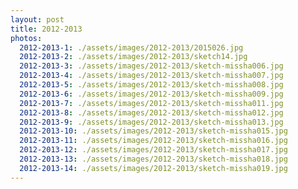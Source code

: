 ```yaml
---
layout: post
title: 2012-2013
photos:
  2012-2013-1: ./assets/images/2012-2013/2015026.jpg
  2012-2013-2: ./assets/images/2012-2013/sketch14.jpg
  2012-2013-3: ./assets/images/2012-2013/sketch-missha006.jpg
  2012-2013-4: ./assets/images/2012-2013/sketch-missha007.jpg
  2012-2013-5: ./assets/images/2012-2013/sketch-missha008.jpg
  2012-2013-6: ./assets/images/2012-2013/sketch-missha009.jpg
  2012-2013-7: ./assets/images/2012-2013/sketch-missha011.jpg
  2012-2013-8: ./assets/images/2012-2013/sketch-missha012.jpg
  2012-2013-9: ./assets/images/2012-2013/sketch-missha013.jpg
  2012-2013-10: ./assets/images/2012-2013/sketch-missha015.jpg
  2012-2013-11: ./assets/images/2012-2013/sketch-missha016.jpg
  2012-2013-12: ./assets/images/2012-2013/sketch-missha017.jpg
  2012-2013-13: ./assets/images/2012-2013/sketch-missha018.jpg
  2012-2013-14: ./assets/images/2012-2013/sketch-missha019.jpg
---
```

